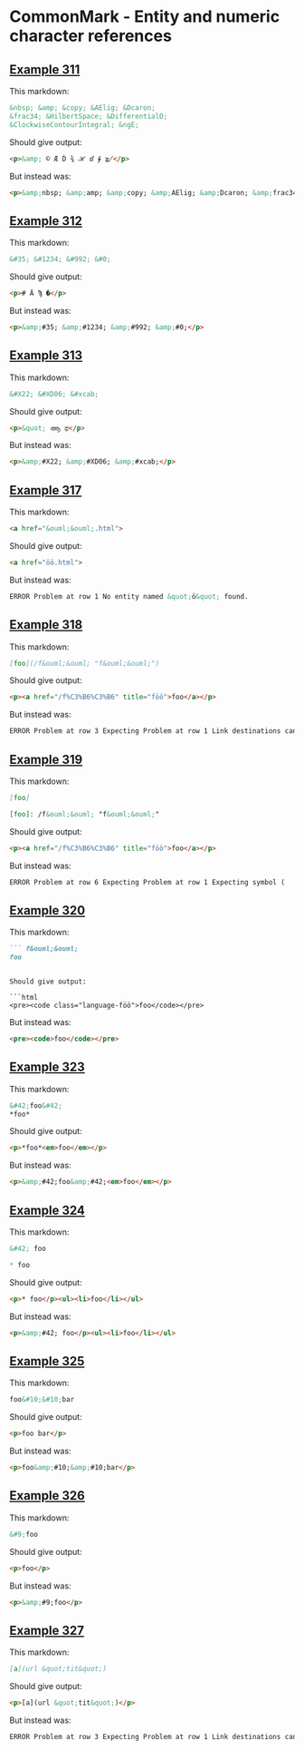 # CommonMark - Entity and numeric character references

## [Example 311](https://spec.commonmark.org/0.29/#example-311)

This markdown:

```markdown
&nbsp; &amp; &copy; &AElig; &Dcaron;
&frac34; &HilbertSpace; &DifferentialD;
&ClockwiseContourIntegral; &ngE;

```

Should give output:

```html
<p>&amp; © Æ Ď ¾ ℋ ⅆ ∲ ≧̸</p>
```

But instead was:

```html
<p>&amp;nbsp; &amp;amp; &amp;copy; &amp;AElig; &amp;Dcaron; &amp;frac34; &amp;HilbertSpace; &amp;DifferentialD; &amp;ClockwiseContourIntegral; &amp;ngE;</p>
```
## [Example 312](https://spec.commonmark.org/0.29/#example-312)

This markdown:

```markdown
&#35; &#1234; &#992; &#0;

```

Should give output:

```html
<p># Ӓ Ϡ �</p>
```

But instead was:

```html
<p>&amp;#35; &amp;#1234; &amp;#992; &amp;#0;</p>
```
## [Example 313](https://spec.commonmark.org/0.29/#example-313)

This markdown:

```markdown
&#X22; &#XD06; &#xcab;

```

Should give output:

```html
<p>&quot; ആ ಫ</p>
```

But instead was:

```html
<p>&amp;#X22; &amp;#XD06; &amp;#xcab;</p>
```
## [Example 317](https://spec.commonmark.org/0.29/#example-317)

This markdown:

```markdown
<a href="&ouml;&ouml;.html">

```

Should give output:

```html
<a href="öö.html">
```

But instead was:

```html
ERROR Problem at row 1 No entity named &quot;ö&quot; found.
```
## [Example 318](https://spec.commonmark.org/0.29/#example-318)

This markdown:

```markdown
[foo](/f&ouml;&ouml; "f&ouml;&ouml;")

```

Should give output:

```html
<p><a href="/f%C3%B6%C3%B6" title="föö">foo</a></p>
```

But instead was:

```html
ERROR Problem at row 3 Expecting Problem at row 1 Link destinations can&#39;t contain whitespace, if you would like to include them please wrap your URL with &lt; .. &gt;
```
## [Example 319](https://spec.commonmark.org/0.29/#example-319)

This markdown:

```markdown
[foo]

[foo]: /f&ouml;&ouml; "f&ouml;&ouml;"

```

Should give output:

```html
<p><a href="/f%C3%B6%C3%B6" title="föö">foo</a></p>
```

But instead was:

```html
ERROR Problem at row 6 Expecting Problem at row 1 Expecting symbol (
```
## [Example 320](https://spec.commonmark.org/0.29/#example-320)

This markdown:

```markdown
``` f&ouml;&ouml;
foo
```

```

Should give output:

```html
<pre><code class="language-föö">foo</code></pre>
```

But instead was:

```html
<pre><code>foo</code></pre>
```
## [Example 323](https://spec.commonmark.org/0.29/#example-323)

This markdown:

```markdown
&#42;foo&#42;
*foo*

```

Should give output:

```html
<p>*foo*<em>foo</em></p>
```

But instead was:

```html
<p>&amp;#42;foo&amp;#42;<em>foo</em></p>
```
## [Example 324](https://spec.commonmark.org/0.29/#example-324)

This markdown:

```markdown
&#42; foo

* foo

```

Should give output:

```html
<p>* foo</p><ul><li>foo</li></ul>
```

But instead was:

```html
<p>&amp;#42; foo</p><ul><li>foo</li></ul>
```
## [Example 325](https://spec.commonmark.org/0.29/#example-325)

This markdown:

```markdown
foo&#10;&#10;bar

```

Should give output:

```html
<p>foo bar</p>
```

But instead was:

```html
<p>foo&amp;#10;&amp;#10;bar</p>
```
## [Example 326](https://spec.commonmark.org/0.29/#example-326)

This markdown:

```markdown
&#9;foo

```

Should give output:

```html
<p>foo</p>
```

But instead was:

```html
<p>&amp;#9;foo</p>
```
## [Example 327](https://spec.commonmark.org/0.29/#example-327)

This markdown:

```markdown
[a](url &quot;tit&quot;)

```

Should give output:

```html
<p>[a](url &quot;tit&quot;)</p>
```

But instead was:

```html
ERROR Problem at row 3 Expecting Problem at row 1 Link destinations can&#39;t contain whitespace, if you would like to include them please wrap your URL with &lt; .. &gt;
```
